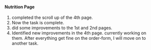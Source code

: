 #### Nutrition Page
1. completed the scroll up of the 4th page. 
2. Now the task is complete.
3. did some improvements to the 1st and 2nd pages.
4. Identified new improvements in the 4th page. currently working on them. 
After everything get fine on the order-form, I will move on to another task. 